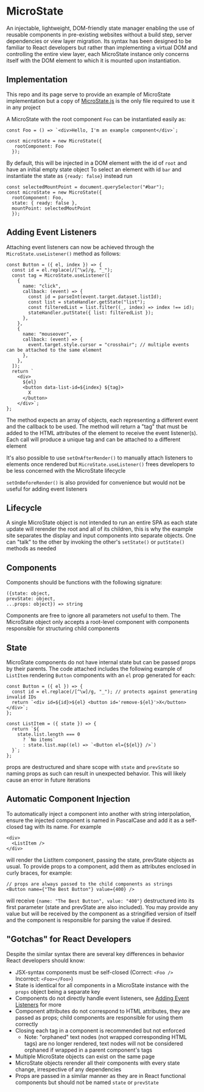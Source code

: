 # MicroState

An injectable, lightweight, DOM-friendly state manager enabling the use of reusable components in pre-existing websites without a build step, server dependencies or view layer migration. Its syntax has been designed to be familiar to React developers but rather than implementing a virtual DOM and controlling the entire view layer, each MicroState instance only concerns itself with the DOM element to which it is mounted upon instantiation.

## Implementation

This repo and its page serve to provide an example of MicroState implementation but a copy of [MicroState.js](https://github.com/iatenine/MicroState/blob/main/assets/js/MicroState.js) is the only file required to use it in any project

A MicroState with the root component `Foo` can be instantiated easily as:

```
const Foo = () => `<div>Hello, I'm an example component</div>`;

const microState = new MicroState({
   rootComponent: Foo
  });
```

By default, this will be injected in a DOM element with the id of `root` and have an initial empty state object
To select an element with id `bar` and instantiate the state as `{ready: false}` instead run

```
const selectedMountPoint = document.querySelector("#bar");
const microState = new MicroState({
  rootComponent: Foo,
  state: { ready: false },
  mountPoint: selectedMoutPoint
  });
```

## Adding Event Listeners

Attaching event listeners can now be achieved through the `MicroState.useListener()` method as follows:

```
const Button = ({ el, index }) => {
  const id = el.replace(/[^\w]/g, "_");
  const tag = MicroState.useListener([
    {
      name: "click",
      callback: (event) => {
        const id = parseInt(event.target.dataset.listId);
        const list = stateHandler.getState("list");
        const filteredList = list.filter((_, index) => index !== id);
        stateHandler.putState({ list: filteredList });
      },
    },
    {
      name: "mouseover",
      callback: (event) => {
        event.target.style.cursor = "crosshair"; // multiple events can be attached to the same element
      },
    },
  ]);
  return `
    <div>
      ${el}
      <button data-list-id=${index} ${tag}>
        X
      </button>
    </div>`;
};
```

The method expects an array of objects, each representing a different event and the callback to be used. The method will return a "tag" that must be added to the HTML attributes of the element to receive the event listener(s). Each call will produce a unique tag and can be attached to a different element

It's also possible to use `setOnAfterRender()` to manually attach listeners to elements once rendered but `MicroState.useListener()` frees developers to be less concerned with the MicroState lifecycle

`setOnBeforeRender()` is also provided for convenience but would not be useful for adding event listeners

## Lifecycle

A single MicroState object is not intended to run an entire SPA as each state update will rerender the root and all of its children, this is why the example site separates the display and input components into separate objects. One can "talk" to the other by invoking the other's `setState()` or `putState()` methods as needed

## Components

Components should be functions with the following signature:

```
({state: object,
prevState: object,
...props: object}) => string
```

Components are free to ignore all parameters not useful to them. The MicroState object only accepts a root-level component with components responsible for structuring child components

## State

MicroState components do not have internal state but can be passed props by their parents. The code attached includes the following example of `ListItem` rendering `Button` components with an `el` prop generated for each:

```
const Button = ({ el }) => {
  const id = el.replace(/[^\w]/g, "_"); // protects against generating invalid IDs
  return `<div id=${id}>${el} <button id='remove-${el}'>X</button></div>`;
};

const ListItem = ({ state }) => {
  return `${
    state.list.length === 0
      ? `No items`
      : state.list.map((el) => `<Button el={${el}} />`)
  }`;
};
```

props are destructured and share scope with `state` and `prevState` so naming props as such can result in unexpected behavior. This will likely cause an error in future iterations

## Automatic Component Injection

To automatically inject a component into another with string interpolation, ensure the injected component is named in PascalCase and add it as a self-closed tag with its name. For example

```
<div>
  <ListItem />
</div>
```

will render the ListItem component, passing the state, prevState objects as usual. To provide props to a component, add them as attributes enclosed in curly braces, for example:

```
// props are always passed to the child components as strings
<Button name={"The Best Button"} value={400} />
```

will receive `{name: "The Best Button", value: "400"}` destructured into its first parameter (state and prevState are also included). You may provide any value but will be received by the component as a stringified version of itself and the component is responsible for parsing the value if desired.

## "Gotchas" for React Developers

Despite the similar syntax there are several key differences in behavior React developers should know:

- JSX-syntax components must be self-closed (Correct: `<Foo />` Incorrect: `<Foo></Foo>`)
- State is identical for all components in a MicroState instance with the `props` object being a separate key
- Components do not directly handle event listeners, see [Adding Event Listeners](#adding-event-listeners) for more
- Component attributes do not correspond to HTML attributes, they are passed as props; child components are responsible for using them correctly
- Closing each tag in a component is recommended but not enforced
  - Note: "orphaned" text nodes (not wrapped corresponding HTML tags) are no longer rendered, text nodes will not be considered orphaned if wrapped in a parent component's tags
- Multiple MicroState objects can exist on the same page
- MicroState objects rerender all their components with every state change, irrespective of any dependencies
- Props are passed in a similar manner as they are in React functional components but should not be named `state` or `prevState`
